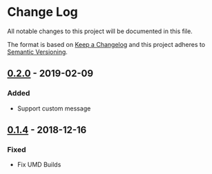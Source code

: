 # Change Log
All notable changes to this project will be documented in this file.

The format is based on [Keep a Changelog](http://keepachangelog.com/)
and this project adheres to [Semantic Versioning](http://semver.org/).

## [0.2.0] - 2019-02-09
### Added
- Support custom message

## [0.1.4] - 2018-12-16
### Fixed
- Fix UMD Builds

[Unreleased]: https://github.com/black-trooper/validatorjs-riot/compare/v0.2.0...HEAD
[0.2.0]: https://github.com/black-trooper/validatorjs-riot/compare/v0.1.4...v0.2.0
[0.1.4]: https://github.com/black-trooper/validatorjs-riot/compare/v0.1.3...v0.1.4

